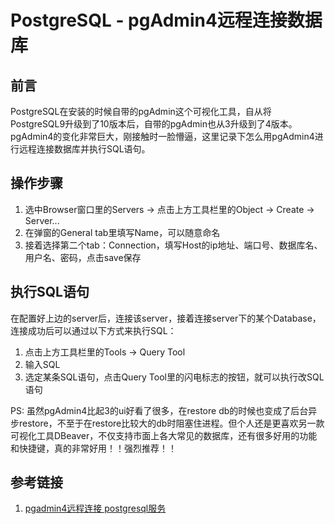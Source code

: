 # PostgreSQL - pgAdmin4远程连接数据库

## 前言

PostgreSQL在安装的时候自带的pgAdmin这个可视化工具，自从将PostgreSQL9升级到了10版本后，自带的pgAdmin也从3升级到了4版本。pgAdmin4的变化非常巨大，刚接触时一脸懵逼，这里记录下怎么用pgAdmin4进行远程连接数据库并执行SQL语句。
<!--more-->

## 操作步骤

1. 选中Browser窗口里的Servers -> 点击上方工具栏里的Object -> Create -> Server...
2. 在弹窗的General tab里填写Name，可以随意命名
3. 接着选择第二个tab：Connection，填写Host的ip地址、端口号、数据库名、用户名、密码，点击save保存

## 执行SQL语句

在配置好上边的server后，连接该server，接着连接server下的某个Database，连接成功后可以通过以下方式来执行SQL：

1. 点击上方工具栏里的Tools -> Query Tool
2. 输入SQL
3. 选定某条SQL语句，点击Query Tool里的闪电标志的按钮，就可以执行改SQL语句

PS:
虽然pgAdmin4比起3的ui好看了很多，在restore db的时候也变成了后台异步restore，不至于在restore比较大的db时阻塞住进程。但个人还是更喜欢另一款可视化工具DBeaver，不仅支持市面上各大常见的数据库，还有很多好用的功能和快捷键，真的非常好用！！强烈推荐！！

## 参考链接

1. [pgadmin4远程连接 postgresql服务](https://blog.csdn.net/s630730701/article/details/80870206)